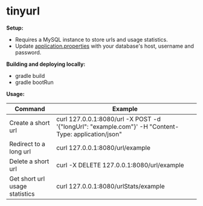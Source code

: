 # tinyurl

**Setup:**

* Requires a MySQL instance to store urls and usage statistics.
* Update [application.properties](src/main/resources/application.properties) with your database's host, username and password.

**Building and deploying locally:**

* gradle build
* gradle bootRun

**Usage:**

| Command                        | Example                                                                                             |
|--------------------------------|-----------------------------------------------------------------------------------------------------|
| Create a short url             | curl 127.0.0.1:8080/url -X POST -d '{"longUrl": "example.com"}' -H "Content-Type: application/json" |
| Redirect to a long url         | curl 127.0.0.1:8080/url/example                                                                     |
| Delete a short url             | curl -X DELETE 127.0.0.1:8080/url/example                                                           |
| Get short url usage statistics | curl 127.0.0.1:8080/urlStats/example                                                                |
